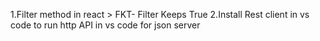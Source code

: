 1.Filter method in react > FKT- Filter Keeps True
2.Install Rest client in vs code to run http API in vs code for json server

